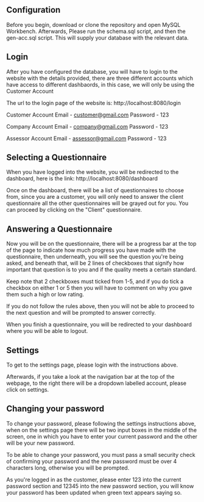 <h2>Configuration</h1>
Before you begin, download or clone the repository and open MySQL Workbench.
Afterwards, Please run the schema.sql script, and then the gen-acc.sql script.
This will supply your database with the relevant data.

<h2>Login</h2>

After you have configured the database, you will have to login to the website with the details provided, there are three different accounts which have access to 
different dashbaords, in this case, we will only be using the Customer Account

The url to the login page of the website is: http://localhost:8080/login

Customer Account
Email - customer@gmail.com
Password - 123

Company Account
Email - company@gmail.com
Password - 123

Assessor Account
Email - assessor@gmail.com
Password - 123

<h2>Selecting a Questionnaire</h2>

When you have logged into the website, you will be redirected to the dashboard, here is the link: http://localhost:8080/dashboard

Once on the dashboard, there will be a list of questionnaires to choose from, since you are a customer, you will only need to answer the client questionnaire
all the other questionnaires will be grayed out for you. You can proceed by clicking on the "Client" questionnaire.

<h2>Answering a Questionnaire</h2>

Now you will be on the questionnaire, there will be a progress bar at the top of the page to indicate how much progress you have made with the questionnaire,
then underneath, you will see the question you're being asked, and beneath that, will be 2 lines of checkboxes that signify how important that question is to you and if the quality meets a certain standard.

Keep note that 2 checkboxes must ticked from 1-5, and if you do tick a checkbox on either 1 or 5 then you will have to comment on why you gave them such a high or low rating.

If you do not follow the rules above, then you will not be able to proceed to the next question and will be prompted to answer correctly.

When you finish a questionnaire, you will be redirected to your dashboard where you will be able to logout.

<h2>Settings</h2>
To get to the settings page, please login with the instructions above. 

Afterwards, if you take a look at the navigation bar at the top of the webpage, to the right there will be a dropdown labelled account, please click on settings.

<h2>Changing your password</h2>
To change your password, please following the settings instructions above, when on the settings page there will be two input boxes in the middle of the screen, one in which you have to enter your current password and the other will be your new password.
 
 To be able to change your password, you must pass a small security check of confirming your password and the new password must be over 4 characters long, otherwise you will be prompted.
 
As you're logged in as the customer, please enter 123 into the current password section and 12345 into the new password section, you will know your password has been updated when green text appears saying so. 
 
 




